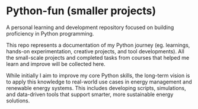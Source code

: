 # Python-fun (smaller projects)
 A personal learning and development repository focused on building proficiency in Python programming. 
 
 This repo represents a documentation of my Python journey (eg. learnings, hands-on experimentation, creative projects, and tool developments).
 All the small-scale projects and completed tasks from courses that helped me learn and improve will be collected here.
  
 While initially I aim to improve my core Python skills, the long-term vision is to apply this knowledge to real-world use cases in energy management and renewable energy systems.
 This includes developing scripts, simulations, and data-driven tools that support smarter, more sustainable energy solutions.
